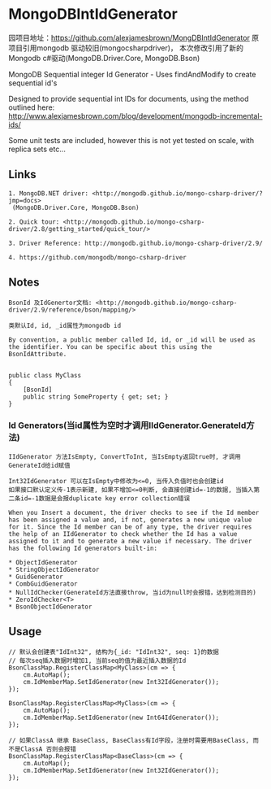 MongoDBIntIdGenerator
=====================

园项目地址：https://github.com/alexjamesbrown/MongDBIntIdGenerator
原项目引用mongodb 驱动较旧(mongocsharpdriver)， 本次修改引用了新的Mongodb c#驱动(MongoDB.Driver.Core, MongoDB.Bson)

MongoDB Sequential integer Id Generator - Uses findAndModify to create sequential id's

Designed to provide sequential int IDs for documents, using the method outlined here: <http://www.alexjamesbrown.com/blog/development/mongodb-incremental-ids/>

Some unit tests are included, however this is not yet tested on scale, with replica sets etc...

## Links
    1. MongoDB.NET driver: <http://mongodb.github.io/mongo-csharp-driver/?jmp=docs>
     (MongoDB.Driver.Core, MongoDB.Bson)

    2. Quick tour: <http://mongodb.github.io/mongo-csharp-driver/2.8/getting_started/quick_tour/>

    3. Driver Reference: http://mongodb.github.io/mongo-csharp-driver/2.9/

    4. https://github.com/mongodb/mongo-csharp-driver

## Notes
    BsonId 及IdGenertor文档: <http://mongodb.github.io/mongo-csharp-driver/2.9/reference/bson/mapping/>

    类默认Id, id, _id属性为mongodb id

    By convention, a public member called Id, id, or _id will be used as the identifier. You can be specific about this using the BsonIdAttribute.


    public class MyClass 
    {
        [BsonId]
        public string SomeProperty { get; set; }
    }

### Id Generators(当id属性为空时才调用IIdGenerator.GenerateId方法)

    IIdGenerator 方法IsEmpty, ConvertToInt, 当IsEmpty返回true时, 才调用GenerateId给id赋值

    Int32IdGenerator 可以在IsEmpty中修改为<=0, 当传入负值时也会创建id
    如果接口默认定义传-1表示新建, 如果不增加<=0判断, 会直接创建id=-1的数据, 当插入第二条id=-1数据是会报duplicate key error collection错误

    When you Insert a document, the driver checks to see if the Id member has been assigned a value and, if not, generates a new unique value for it. Since the Id member can be of any type, the driver requires the help of an IIdGenerator to check whether the Id has a value assigned to it and to generate a new value if necessary. The driver has the following Id generators built-in:

    * ObjectIdGenerator
    * StringObjectIdGenerator
    * GuidGenerator
    * CombGuidGenerator
    * NullIdChecker(GenerateId方法直接throw, 当id为null时会报错，达到检测目的)
    * ZeroIdChecker<T>
    * BsonObjectIdGenerator

## Usage

    // 默认会创建表"IdInt32", 结构为{_id: "IdInt32", seq: 1}的数据
    // 每次seq插入数据时增加1, 当前seq的值为最近插入数据的Id
    BsonClassMap.RegisterClassMap<MyClass>(cm => {
        cm.AutoMap();
        cm.IdMemberMap.SetIdGenerator(new Int32IdGenerator());
    });

	BsonClassMap.RegisterClassMap<MyClass>(cm => {
        cm.AutoMap();
        cm.IdMemberMap.SetIdGenerator(new Int64IdGenerator());
    });

    // 如果ClassA 继承 BaseClass, BaseClass有Id字段，注册时需要用BaseClass, 而不是ClassA 否则会报错
    BsonClassMap.RegisterClassMap<BaseClass>(cm => {
        cm.AutoMap();
        cm.IdMemberMap.SetIdGenerator(new Int32IdGenerator());
    });
